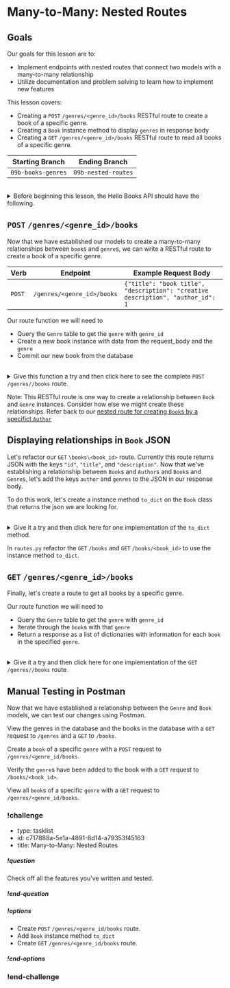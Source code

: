 # Many-to-Many: Nested Routes

## Goals

Our goals for this lesson are to:
* Implement endpoints with nested routes that connect two models with a many-to-many relationship
* Utilize documentation and problem solving to learn how to implement new features

This lesson covers:

- Creating a `POST` `/genres/<genre_id>/books` RESTful route to create a book of a specific genre.
- Creating a `Book` instance method to display `genres` in response body
- Creating a `GET` `/genres/<genre_id>/books` RESTful route to read all books of a specific genre.

| Starting Branch | Ending Branch|
|--|--|
|`09b-books-genres` |`09b-nested-routes`|

<br/>

<details>
    <summary>
        Before beginning this lesson, the Hello Books API should have the following.
    </summary>

- A `hello_books_development` database
- A `book` table defined
- A `Book` model defined
- An `author` table defined
- A `Author` model defined
- Endpoints defined for these RESTful routes:
- `GET` to `/books`
- `POST` to `/books`
- `GET` to `/books/<book_id>`
- `PUT` to `/books/<book_id>`
- `DELETE` to `/books/<book_id>`
- `POST` to `/authors`
- `GET` to `authors/<author_id>/books`
- `POST` to `authors/<author_id>/books`
- `GET` to `/genres`
- `POST` to `/genres`

The `Book` model and table should have the following columns:

- `id`
- `title`
- `description`
- `author` (model only)
- `genres` (model only)

The `Author` model and table should have the following columns:

- `id`
- `name`
- `books` (model only)

The `Genre` model and table should have the following columns:

- `id`
- `name`

The `BookGenre` model and table should have the following columns:
- `book_id`
- `genre_id`

</details>

## `POST` `/genres/<genre_id>/books`

Now that we have established our models to create a many-to-many relationships between `book`s and `genre`s, we can write a RESTful route to create a book of a specific genre. 

|Verb|Endpoint|Example Request Body|
|--|--|--|
|`POST`|`/genres/<genre_id>/books`|`{"title": "book title", "description": "creative description", "author_id": 1`|

Our route function we will need to 
- Query the `Genre` table to get the `genre` with `genre_id`
- Create a new book instance with data from the request_body and the `genre`
- Commit our new book from the database

<br/>

<details>
  <summary>Give this function a try and then click here to see the complete <code>POST /genres/<genre_id>/books</code> route.</summary>

```python
def validate_genre(genre_id):
    try:
        genre_id = int(genre_id)
    except:
        abort(make_response({"message":f"genre {genre_id} invalid"}, 400))

    genre = Genre.query.get(genre_id)

    if not genre:
        abort(make_response({"message":f"genre {genre_id} not found"}, 404))

    return genre

@genres_bp.route("/<genre_id>/books", methods=["POST"])
def create_book(genre_id):

    genre = validate_genre(genre_id)

    request_body = request.get_json()
    new_book = Book(
        title=request_body["title"],
        description=request_body["description"],
        author_id=request_body["author_id"],
        genres=[genre]
    )
    db.session.add(new_book)
    db.session.commit()
    return make_response(jsonify(f"Book {new_book.title} by {new_book.author.name} successfully created"), 201)
```

</details>

Note: This RESTful route is one way to create a relationship between `Book` and `Genre` instances. Consider how else we might create these relationships. Refer back to our [nested route for creating `Book`s by a specifict `Author`](../api-7-relationships-in-sqlalchemy/nested-routes-in-flask.md)

## Displaying relationships in `Book` JSON

Let's refactor our `GET` `\books\<book_id>` route. Currently this route returns JSON with the keys `"id"`, `"title"`, and `"description"`. Now that we've establishing a relationship between `Book`s and `Author`s and `Book`s and `Genre`s, let's add the keys `author` and `genres` to the JSON in our response body.

To do this work, let's create a instance method `to_dict` on the `Book` class that returns the json we are looking for. 

<br/>

<details>
    <summary>Give it a try and then click here for one implementation of the <code>to_dict</code> method.</summary>

```python
# app/models/book.py

...

def to_dict(self):
    book_dict = {
        "id": self.id,
        "title": self.title,
        "description": self.description
    }
    if self.author:
        book_dict["author"] = self.author.name

    if self.genres:
        genre_names = [genre.name for genre in self.genres]
        book_dict["genres"] = genre_names

    return book_dict
```
</details>

In `routes.py` refactor the `GET` `/books` and `GET` `/books/<book_id>` to use the instance method `to_dict`.

## `GET` `/genres/<genre_id>/books`

Finally, let's create a route to get all books by a specific genre.

Our route function we will need to 
- Query the `Genre` table to get the `genre` with `genre_id`
- Iterate through the `book`s with that `genre` 
- Return a response as a list of dictionaries with information for each `book` in the specified `genre`.

</br>

<details>
    <summary>Give it a try and then click here for one implementation of the <code>GET /genres/<genre_id>/books</code> route.</summary>

```python
@genres_bp.route("/<genre_id>/books", methods=["GET"])
def read_all_books(genre_id):
    
    genre = validate_genre(genre_id)

    books_response = []
    for book in genre.books:
        books_response.append(
            book.to_dict()
        )
    return jsonify(books_response)
```

</details>


## Manual Testing in Postman

Now that we have established a relationship between the `Genre` and `Book` models, we can test our changes using Postman.

View the genres in the database and the books in the database with a `GET` request to `/genres` and a `GET` to `/books`.

Create a `book` of a specific `genre` with a `POST` request to `/genres/<genre_id/books`.

Verify the `genre`s have been added to the book with a `GET` request to `/books/<book_id>`. 

View all `book`s of a specific `genre` with a `GET` request to `/genres/<genre_id/books`.

<!-- prettier-ignore-start -->
### !challenge
* type: tasklist
* id: c717888a-5e1a-4891-8d14-a79353f45163
* title: Many-to-Many: Nested Routes
##### !question

Check off all the features you've written and tested.

##### !end-question
##### !options

* Create `POST` `/genres/<genre_id/books` route.
* Add `Book` instance method `to_dict`
* Create `GET` `/genres/<genre_id/books` route.

##### !end-options
### !end-challenge
<!-- prettier-ignore-end -->